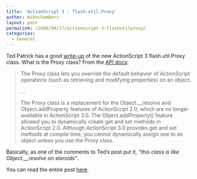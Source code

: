 ```yaml
---
title: 'ActionScript 3 : flash.util.Proxy'
author: mikechambers
layout: post
permalink: /2006/04/17/actionscript-3-flashutilproxy/
categories:
  - General
---
```



Ted Patrick has a good [write-up][1] of the new ActionScript 3 flash.util.Proxy class. What is the Proxy class? From the [API docs][2]:

> The Proxy class lets you override the default behavior of ActionScript operations (such as retrieving and modifying properties) on an object.
> 
> &#8230;
> 
> The Proxy class is a replacement for the Object.__resolve and Object.addProperty features of ActionScript 2.0, which are no longer available in ActionScript 3.0. The Object.addProperty() feature allowed you to dynamically create get and set methods in ActionScript 2.0. Although ActionScript 3.0 provides get and set methods at compile time, you cannot dynamically assign one to an object unless you use the Proxy class.

Basically, as one of the comments to Ted&#8217;s post put it, *&#8220;this class is like Object.__resolve on steroids&#8221;*.

You can read the entire post [here][1].

 [1]: http://www.powersdk.com/ted/2006/04/magic-with-flashutilproxy.php
 [2]: http://livedocs.macromedia.com/labs/1/flex/langref/flash/util/Proxy.html